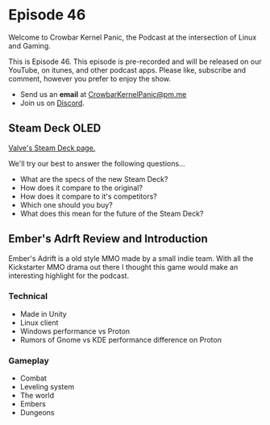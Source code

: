 Episode 46
=========

Welcome to Crowbar Kernel Panic,
the Podcast at the intersection of Linux and Gaming.

This is Episode 46.
This episode is pre-recorded and will be released on our YouTube, on itunes, and other podcast apps. Please like, subscribe and comment, however you prefer to enjoy the show.
- Send us an **email** at CrowbarKernelPanic@pm.me
- Join us on [Discord](https://discord.gg/Nx6HgaAuZ3). 

## Steam Deck OLED
[Valve's Steam Deck page.](https://www.steamdeck.com/en/oled)

We'll try our best to answer the following questions...

- What are the specs of the new Steam Deck?
- How does it compare to the original?
- How does it compare to it's competitors?
- Which one should you buy?
- What does this mean for the future of the Steam Deck?

## Ember's Adrft Review and Introduction
Ember's Adrift is a old style MMO made by a small indie team. With all the Kickstarter MMO drama out there I thought this game would make an interesting highlight for the podcast.

### Technical
- Made in Unity
- Linux client
- Windows performance vs Proton
- Rumors of Gnome vs KDE performance difference on Proton

### Gameplay
- Combat
- Leveling system
- The world
- Embers
- Dungeons
